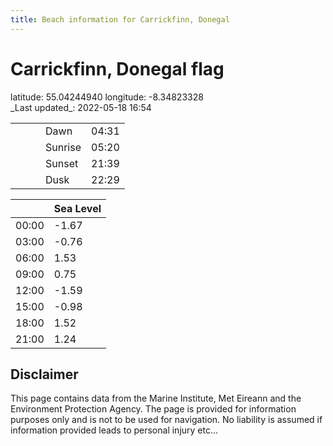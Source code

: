 ```yaml
---
title: Beach information for Carrickfinn, Donegal
---
```

# Carrickfinn, Donegal <span class="material-icons blue-flag">flag</span>

<div class="location-info">latitude: 55.04244940 longitude: -8.34823328</div>
<div class="met-eireann-warnings"></div>
_Last updated_: 2022-05-18 16:54

|   |   |   |   |   |
|---|---|---|---|---|
|   |   |   | Dawn  | 04:31 |
|   |   |   | Sunrise  | 05:20 |
|   |   |   | Sunset  | 21:39 |
|   |   |   | Dusk  | 22:29 |

<div></div>

|   | Sea Level  |
|---|---|
| 00:00 | -1.67 |
| 03:00 | -0.76 |
| 06:00 | 1.53 |
| 09:00 | 0.75 |
| 12:00 | -1.59 |
| 15:00 | -0.98 |
| 18:00 | 1.52 |
| 21:00 | 1.24 |

## Disclaimer

This page contains data from the Marine Institute,
Met Eireann and the Environment Protection Agency. The page is provided for
information purposes only and is not to be used for navigation. No liability
is assumed if information provided leads to personal injury etc...